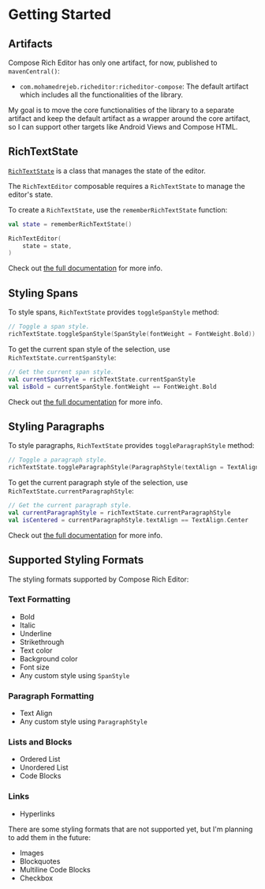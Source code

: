 # Getting Started

## Artifacts

Compose Rich Editor has only one artifact, for now, published to `mavenCentral()`:

* `com.mohamedrejeb.richeditor:richeditor-compose`: The default artifact which includes all the functionalities of the library.

My goal is to move the core functionalities of the library to a separate artifact and keep the default artifact as a wrapper around the core artifact,
so I can support other targets like Android Views and Compose HTML.

## RichTextState

[`RichTextState`](rich_text_state.md) is a class that manages the state of the editor.

The `RichTextEditor` composable requires a `RichTextState` to manage the editor's state.

To create a `RichTextState`, use the `rememberRichTextState` function:

```kotlin
val state = rememberRichTextState()

RichTextEditor(
    state = state,
)
```

Check out [the full documentation](rich_text_state.md) for more info.

## Styling Spans

To style spans, `RichTextState` provides `toggleSpanStyle` method:

```kotlin
// Toggle a span style.
richTextState.toggleSpanStyle(SpanStyle(fontWeight = FontWeight.Bold))
```

To get the current span style of the selection, use `RichTextState.currentSpanStyle`:

```kotlin
// Get the current span style.
val currentSpanStyle = richTextState.currentSpanStyle
val isBold = currentSpanStyle.fontWeight == FontWeight.Bold
```

Check out [the full documentation](span_style.md) for more info.

## Styling Paragraphs

To style paragraphs, `RichTextState` provides `toggleParagraphStyle` method:

```kotlin
// Toggle a paragraph style.
richTextState.toggleParagraphStyle(ParagraphStyle(textAlign = TextAlign.Center))
```

To get the current paragraph style of the selection, use `RichTextState.currentParagraphStyle`:

```kotlin
// Get the current paragraph style.
val currentParagraphStyle = richTextState.currentParagraphStyle
val isCentered = currentParagraphStyle.textAlign == TextAlign.Center
```

Check out [the full documentation](paragraph_style.md) for more info.

## Supported Styling Formats

The styling formats supported by Compose Rich Editor:

### Text Formatting
* Bold
* Italic
* Underline
* Strikethrough
* Text color
* Background color
* Font size
* Any custom style using `SpanStyle`

### Paragraph Formatting
* Text Align
* Any custom style using `ParagraphStyle`

### Lists and Blocks
* Ordered List
* Unordered List
* Code Blocks

### Links
* Hyperlinks

There are some styling formats that are not supported yet, but I'm planning to add them in the future:

* Images
* Blockquotes
* Multiline Code Blocks
* Checkbox
